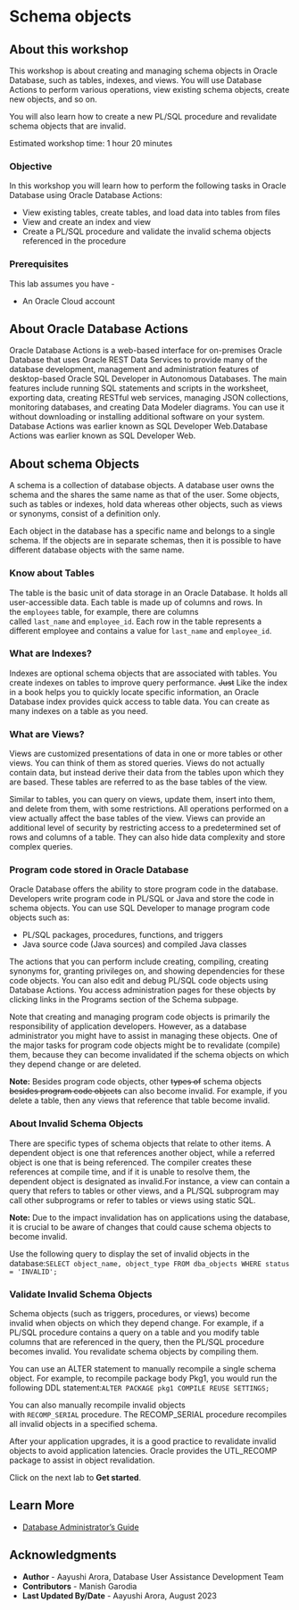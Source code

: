 ﻿# Schema objects

## About this workshop

This workshop is about creating and managing schema objects in Oracle Database, such as tables, indexes, and views. You will use Database Actions to perform various operations, view existing schema objects, create new objects, and so on. 

You will also learn how to create a new PL/SQL procedure and revalidate schema objects that are invalid.

Estimated workshop time: 1 hour 20 minutes

### Objective

In this workshop you will learn how to perform the following tasks in Oracle Database using Oracle Database Actions:

-   View existing tables, create tables, and load data into tables from files
-   View and create an index and view
-   Create a PL/SQL procedure and validate the invalid schema objects referenced in the procedure

### Prerequisites

This lab assumes you have -

-   An Oracle Cloud account

## About Oracle Database Actions

Oracle Database Actions is a web-based interface for on-premises Oracle Database that uses Oracle REST Data Services to provide many of the database development, management and administration features of desktop-based Oracle SQL Developer in Autonomous Databases. The main features include running SQL statements and scripts in the worksheet, exporting data, creating RESTful web services, managing JSON collections, monitoring databases, and creating Data Modeler diagrams. You can use it without downloading or installing additional software on your system. Database Actions was earlier known as SQL Developer Web.Database Actions was earlier known as SQL Developer Web.

## About schema Objects

A schema is a collection of database objects. A database user owns the schema and the shares the same name as that of the user. Some objects, such as tables or indexes, hold data whereas other objects, such as views or synonyms, consist of a definition only.

Each object in the database has a specific name and belongs to a single schema. If the objects are in separate schemas, then it is possible to have different database objects with the same name.

### Know about Tables

The table is the basic unit of data storage in an Oracle Database. It holds all user-accessible data. Each table is made up of columns and rows. In the `employees` table, for example, there are columns called `last_name` and `employee_id`. Each row in the table represents a different employee and contains a value for `last_name` and `employee_id`.

### What are Indexes?

Indexes are optional schema objects that are associated with tables. You create indexes on tables to improve query performance. <s>Just</s> Like the index in a book helps you to quickly locate specific information, an Oracle Database index provides quick access to table data. You can create as many indexes on a table as you need. 

### What are Views?

Views are customized presentations of data in one or more tables or other views. You can think of them as stored queries. Views do not actually contain data, but instead derive their data from the tables upon which they are based. These tables are referred to as the base tables of the view.

Similar to tables, you can query on views, update them, insert into them, and delete from them, with some restrictions. All operations performed on a view actually affect the base tables of the view. Views can provide an additional level of security by restricting access to a predetermined set of rows and columns of a table. They can also hide data complexity and store complex queries.

### Program code stored in Oracle Database

Oracle Database offers the ability to store program code in the database. Developers write program code in PL/SQL or Java and store the code in schema objects. You can use SQL Developer to manage program code objects such as:

-   PL/SQL packages, procedures, functions, and triggers
-   Java source code (Java sources) and compiled Java classes

The actions that you can perform include creating, compiling, creating synonyms for, granting privileges on, and showing dependencies for these code objects. You can also edit and debug PL/SQL code objects using Database Actions. You access administration pages for these objects by clicking links in the Programs section of the Schema subpage.

Note that creating and managing program code objects is primarily the responsibility of application developers. However, as a database administrator you might have to assist in managing these objects. One of the major tasks for program code objects might be to revalidate (compile) them, because they can become invalidated if the schema objects on which they depend change or are deleted.

**Note:** Besides program code objects, other <s>types of</s> schema objects <s>besides program code objects</s> can also become invalid. For example, if you delete a table, then any views that reference that table become invalid.

### About Invalid Schema Objects

There are specific types of schema objects that relate to other items. A dependent object is one that references another object, while a referred object is one that is being referenced. The compiler creates these references at compile time, and if it is unable to resolve them, the dependent object is designated as invalid.For instance, a view can contain a query that refers to tables or other views, and a PL/SQL subprogram may call other subprograms or refer to tables or views using static SQL.

**Note:** Due to the impact invalidation has on applications using the database, it is crucial to be aware of changes that could cause schema objects to become invalid.

Use the following query to display the set of invalid objects in the database:`SELECT object_name, object_type FROM dba_objects WHERE status = 'INVALID';`

### Validate Invalid Schema Objects

Schema objects (such as triggers, procedures, or views) become invalid when objects on which they depend change. For example, if a PL/SQL procedure contains a query on a table and you modify table columns that are referenced in the query, then the PL/SQL procedure becomes invalid. You revalidate schema objects by compiling them.

You can use an ALTER statement to manually recompile a single schema object. For example, to recompile package body Pkg1, you would run the following DDL statement:`ALTER PACKAGE pkg1 COMPILE REUSE SETTINGS;`

You can also manually recompile invalid objects with `RECOMP_SERIAL` procedure. The RECOMP_SERIAL procedure recompiles all invalid objects in a specified schema. 

After your application upgrades, it is a good practice to revalidate invalid objects to avoid application latencies. Oracle provides the UTL_RECOMP package to assist in object revalidation.

Click on the next lab to **Get started**. 

## Learn More

-   [Database Administrator’s Guide](https://docs.oracle.com/en/database/oracle/oracle-database/23/admin/index.html)

## Acknowledgments

-   **Author** - Aayushi Arora, Database User Assistance Development Team
-   **Contributors** - Manish Garodia
-   **Last Updated By/Date** - Aayushi Arora, August 2023


